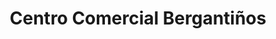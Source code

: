 ---
title: "Centro Comercial Bergantiños"
url: /carballo/centro-comercial-bergantinos/
shop: Einkaufszentrum
---